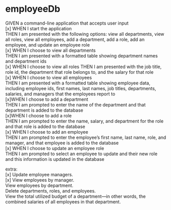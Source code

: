 # employeeDb

GIVEN a command-line application that accepts user input   
[x] WHEN I start the application   
  THEN I am presented with the following options: view all departments, view all roles, view all employees, add a department, add a role, add an employee, and update an employee role   
[x] WHEN I choose to view all departments   
  THEN I am presented with a formatted table showing department names and department ids   
[x] WHEN I choose to view all roles
  THEN I am presented with the job title, role id, the department that role belongs to, and the salary for that role   
[x] WHEN I choose to view all employees   
  THEN I am presented with a formatted table showing employee data, including employee ids, first names, last names, job titles, departments, salaries, and managers that the employees report to   
[x]WHEN I choose to add a department   
   THEN I am prompted to enter the name of the department and that department is added to the database   
[x]WHEN I choose to add a role   
THEN I am prompted to enter the name, salary, and department for the role and that role is added to the database   
[x] WHEN I choose to add an employee   
THEN I am prompted to enter the employee’s first name, last name, role, and manager, and that employee is added to the database   
[x] WHEN I choose to update an employee role   
THEN I am prompted to select an employee to update and their new role and this information is updated in the database   


extra:   
[x] Update employee managers.   
[x] View employees by manager.   
View employees by department.   
Delete departments, roles, and employees.   
View the total utilized budget of a department—in other words, the combined salaries of all employees in that department.